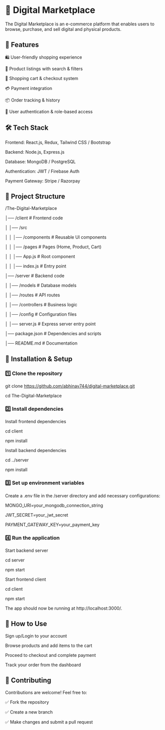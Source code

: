 # 🛒 Digital Marketplace

The Digital Marketplace is an e-commerce platform that enables users to browse, purchase, and sell digital and physical products.



## 🚀 Features

🛍️ User-friendly shopping experience

🔄 Product listings with search & filters

🛒 Shopping cart & checkout system

💳 Payment integration

📦 Order tracking & history

🔐 User authentication & role-based access

## 🛠 Tech Stack

Frontend: React.js, Redux, Tailwind CSS / Bootstrap

Backend: Node.js, Express.js

Database: MongoDB / PostgreSQL

Authentication: JWT / Firebase Auth

Payment Gateway: Stripe / Razorpay

## 📁 Project Structure


/The-Digital-Marketplace

│── /client          # Frontend code

│   │── /src

│   │   │── /components  # Reusable UI components

│   │   │── /pages       # Pages (Home, Product, Cart)

│   │   │── App.js       # Root component

│   │   │── index.js     # Entry point

│── /server          # Backend code

│   │── /models        # Database models

│   │── /routes        # API routes

│   │── /controllers   # Business logic

│   │── /config        # Configuration files

│   │── server.js      # Express server entry point

│── package.json       # Dependencies and scripts

│── README.md          # Documentation

## 🚀 Installation & Setup

### 1️⃣ Clone the repository


git clone https://github.com/abhinav744/digital-marketplace.git

cd The-Digital-Marketplace

### 2️⃣ Install dependencies



Install frontend dependencies

cd client

npm install



Install backend dependencies

cd ../server

npm install

### 3️⃣ Set up environment variables

Create a .env file in the /server directory and add necessary configurations:




MONGO_URI=your_mongodb_connection_string

JWT_SECRET=your_jwt_secret

PAYMENT_GATEWAY_KEY=your_payment_key

### 4️⃣ Run the application



Start backend server

cd server

npm start



Start frontend client

cd client

npm start

The app should now be running at http://localhost:3000/.



## 🔧 How to Use

Sign up/Login to your account

Browse products and add items to the cart

Proceed to checkout and complete payment

Track your order from the dashboard

## 📌 Contributing

Contributions are welcome! Feel free to:

✅ Fork the repository

✅ Create a new branch

✅ Make changes and submit a pull request




